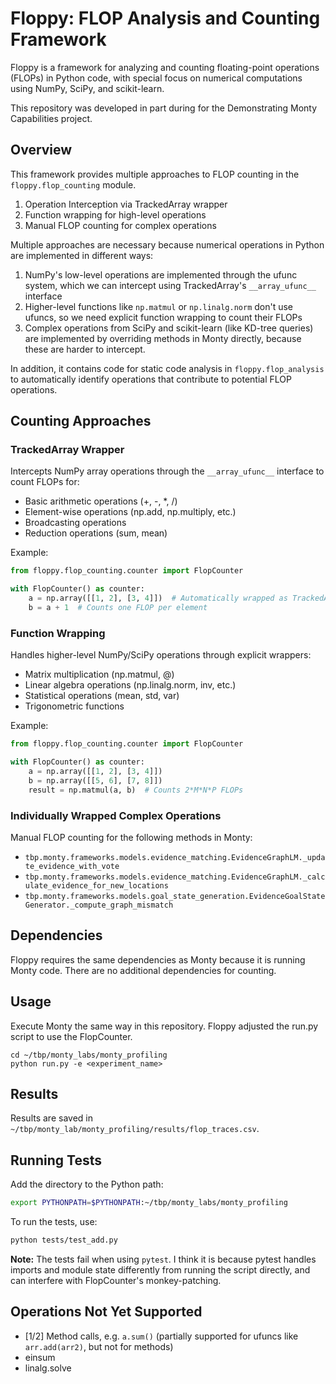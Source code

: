 # Floppy: FLOP Analysis and Counting Framework

Floppy is a framework for analyzing and counting floating-point operations (FLOPs) in Python code, with special focus on numerical computations using NumPy, SciPy, and scikit-learn.

This repository was developed in part during for the Demonstrating Monty Capabilities project.

## Overview

This framework provides multiple approaches to FLOP counting in the `floppy.flop_counting` module.

1. Operation Interception via TrackedArray wrapper
2. Function wrapping for high-level operations
3. Manual FLOP counting for complex operations

Multiple approaches are necessary because numerical operations in Python are implemented in different ways:

1. NumPy's low-level operations are implemented through the ufunc system, which we can intercept using TrackedArray's `__array_ufunc__` interface
2. Higher-level functions like `np.matmul` or `np.linalg.norm` don't use ufuncs, so we need explicit function wrapping to count their FLOPs
3. Complex operations from SciPy and scikit-learn (like KD-tree queries) are implemented by overriding methods in Monty directly, because these are harder to intercept.

In addition, it contains code for static code analysis in `floppy.flop_analysis` to automatically identify operations that contribute to potential FLOP operations.

## Counting Approaches

### TrackedArray Wrapper

Intercepts NumPy array operations through the `__array_ufunc__` interface to count FLOPs for:

- Basic arithmetic operations (+, -, *, /)
- Element-wise operations (np.add, np.multiply, etc.)
- Broadcasting operations
- Reduction operations (sum, mean)

Example:

```python
from floppy.flop_counting.counter import FlopCounter

with FlopCounter() as counter:
    a = np.array([[1, 2], [3, 4]])  # Automatically wrapped as TrackedArray
    b = a + 1  # Counts one FLOP per element
```

### Function Wrapping

Handles higher-level NumPy/SciPy operations through explicit wrappers:

- Matrix multiplication (np.matmul, @)
- Linear algebra operations (np.linalg.norm, inv, etc.)
- Statistical operations (mean, std, var)
- Trigonometric functions

Example:

```python
from floppy.flop_counting.counter import FlopCounter

with FlopCounter() as counter:
    a = np.array([[1, 2], [3, 4]])
    b = np.array([[5, 6], [7, 8]])
    result = np.matmul(a, b)  # Counts 2*M*N*P FLOPs
```

### Individually Wrapped Complex Operations

Manual FLOP counting for the following methods in Monty:

- `tbp.monty.frameworks.models.evidence_matching.EvidenceGraphLM._update_evidence_with_vote`
- `tbp.monty.frameworks.models.evidence_matching.EvidenceGraphLM._calculate_evidence_for_new_locations`
- `tbp.monty.frameworks.models.goal_state_generation.EvidenceGoalStateGenerator._compute_graph_mismatch`

## Dependencies

Floppy requires the same dependencies as Monty because it is running Monty code. There are no additional dependencies for counting.

## Usage

Execute Monty the same way in this repository. Floppy adjusted the run.py script to use the FlopCounter.

```
cd ~/tbp/monty_labs/monty_profiling
python run.py -e <experiment_name>
```

## Results

Results are saved in `~/tbp/monty_lab/monty_profiling/results/flop_traces.csv`.

## Running Tests

Add the directory to the Python path:

```bash
export PYTHONPATH=$PYTHONPATH:~/tbp/monty_labs/monty_profiling
```

To run the tests, use:

```bash
python tests/test_add.py
```

**Note:** The tests fail when using `pytest`. I think it is because pytest handles imports and module state differently from running the script directly, and can interfere with FlopCounter's monkey-patching.

## Operations Not Yet Supported

- [1/2] Method calls, e.g. `a.sum()` (partially supported for ufuncs like `arr.add(arr2)`, but not for methods)
- einsum
- linalg.solve
